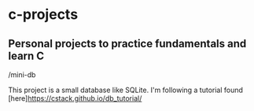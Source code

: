 # c-projects
<h2>Personal projects to practice fundamentals and learn C</h2>


/mini-db 

This project is a small database like SQLite. I'm following a tutorial found [here]https://cstack.github.io/db_tutorial/
